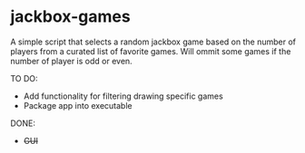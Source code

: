 # jackbox-games

A simple script that selects a random jackbox game based on the number of players from a curated list of favorite games.
Will ommit some games if the number of player is odd or even.

TO DO:
+ Add functionality for filtering drawing specific games
+ Package app into executable

DONE:
+ ~~GUI~~
